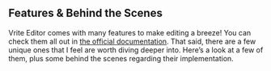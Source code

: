 
## Features & Behind the Scenes

Vrite Editor comes with many features to make editing a breeze! You can check them all out in [the official documentation](https://docs.vrite.io/content-editor/). That said, there are a few unique ones that I feel are worth diving deeper into. Here’s a look at a few of them, plus some behind the scenes regarding their implementation.
